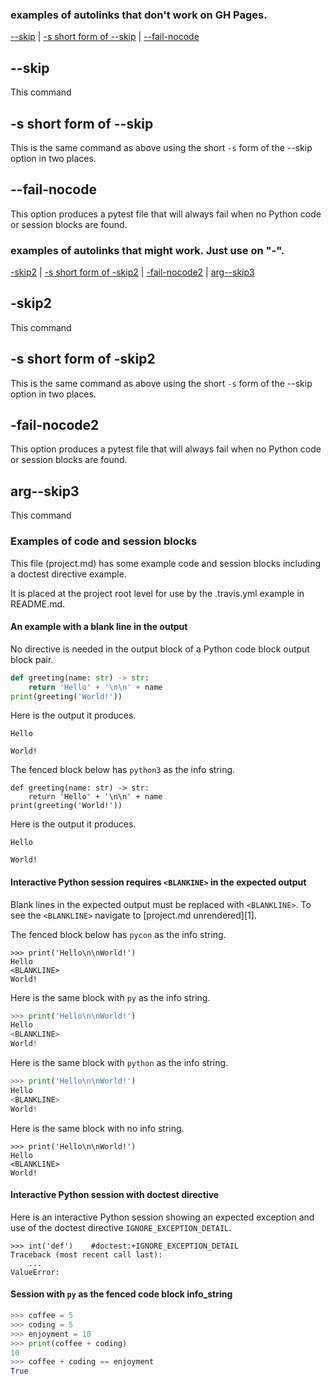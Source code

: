 ### examples of autolinks that don't work on GH Pages.
[--skip](#--skip) |
[-s short form of --skip](#-s-short-form-of---skip) |
[--fail-nocode](#--fail-nocode)


## --skip

This command
<!--phmdoctest-label skip-command-->

## -s short form of --skip

This is the same command as above using the short `-s` form of the --skip option
in two places.

## --fail-nocode

This option produces a pytest file that will always
fail when no Python code or session blocks are found.

### examples of autolinks that might work.  Just use on "-".
[-skip2](#-skip2) |
[-s short form of -skip2](#-s-short-form-of--skip2) |
[-fail-nocode2](#-fail-nocode2) |
[arg--skip3](#arg--skip3)

## -skip2

This command
<!--phmdoctest-label skip-command-->

## -s short form of -skip2

This is the same command as above using the short `-s` form of the --skip option
in two places.

## -fail-nocode2

This option produces a pytest file that will always
fail when no Python code or session blocks are found.

## arg--skip3

This command
<!--phmdoctest-label skip-command-->





### Examples of code and session blocks

This file (project.md) has some example code and session blocks
including a doctest directive example.

It is placed at the project root level for use
by the .travis.yml example in README.md.


#### An example with a blank line in the output

No <BLANKLINE> directive is needed in the output block of a Python
code block output block pair.
 
```python
def greeting(name: str) -> str:
    return 'Hello' + '\n\n' + name
print(greeting('World!'))
```

Here is the output it produces.
```
Hello

World!
```

The fenced block below has `python3` as the info string.
 
```python3
def greeting(name: str) -> str:
    return 'Hello' + '\n\n' + name
print(greeting('World!'))
```

Here is the output it produces.
```
Hello

World!
```


#### Interactive Python session requires `<BLANKINE>` in the expected output 

Blank lines in the expected output must be replaced with `<BLANKLINE>`.
To see the `<BLANKLINE>` navigate to [project.md unrendered][1]. 

The fenced block below has `pycon` as the info string.

```pycon
>>> print('Hello\n\nWorld!')
Hello
<BLANKLINE>
World!
```

Here is the same block with `py` as the info string.

```py
>>> print('Hello\n\nWorld!')
Hello
<BLANKLINE>
World!
```

Here is the same block with `python` as the info string.

```python
>>> print('Hello\n\nWorld!')
Hello
<BLANKLINE>
World!
```

Here is the same block with no info string.

```
>>> print('Hello\n\nWorld!')
Hello
<BLANKLINE>
World!
```


#### Interactive Python session with doctest directive 

Here is an interactive Python session showing an
expected exception and use of the doctest directive
`IGNORE_EXCEPTION_DETAIL`.


```pycon
>>> int('def')    #doctest:+IGNORE_EXCEPTION_DETAIL   
Traceback (most recent call last):
    ...
ValueError:
```

#### Session with `py` as the fenced code block info_string

```py
>>> coffee = 5
>>> coding = 5
>>> enjoyment = 10
>>> print(coffee + coding)
10
>>> coffee + coding == enjoyment
True
```
